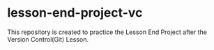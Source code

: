 # lesson-end-project-vc
This repository is created to practice the Lesson End Project after the Version Control(Git) Lesson.
